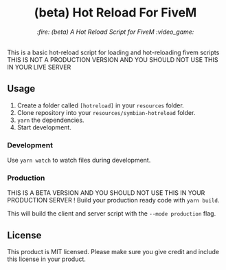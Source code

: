 <h1 align="center">(beta) Hot Reload For FiveM</h1>

<p align="center">
  <i>:fire: (beta) A Hot Reload Script for FiveM :video_game:</i>
  <br>
  <br>
</p>

This is a basic hot-reload script for loading and hot-reloading fivem scripts
THIS IS NOT A PRODUCTION VERSION AND YOU SHOULD NOT USE THIS IN YOUR LIVE SERVER

## Usage

1. Create a folder called `[hotreload]` in your `resources` folder.
2. Clone repository into your `resources/symbian-hotreload` folder.
3. `yarn` the dependencies.
4. Start development.

### Development

Use `yarn watch` to watch files during development.

### Production

THIS IS A BETA VERSION AND YOU SHOULD NOT USE THIS IN YOUR PRODUCTION SERVER !
Build your production ready code with `yarn build`.

This will build the client and server script with the `--mode production` flag.

## License

This product is MIT licensed. Please make sure you give credit and include this license in your product.
